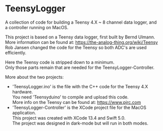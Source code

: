 # TeensyLogger
A collection of code for building a Teensy 4.X ~ 8 channel data logger, and a controller running on MacOS.

  This project is based on a Teensy data logger, first built by Bernd Ulmann. \
  More information can be found at: https://the-analog-thing.org/wiki/Teensy  \
  Rob Jansen changed the code for the Teensy so both ADC's are used efficiently.
  
  Here the Teensy code is stripped down to a minimum. \
  Only those parts remain that are needed for the TeensyLogger-Controller.
  
  More about the two projects: 
  *   'TeensyLogger.ino' is the file with the C++ code for the Teensy 4.X hardware. \
      You need 'Teensyduino' to compile and upload this code. \
      More info on the Teensy can be found at: https://www.pjrc.com 
  *   'TeensyLogger-Controller' is the XCode project file for the MacOS application. \
      This project was created with XCode 13.4 and Swift 5.0. \
      The project was designed in dark-mode but will run in both modes. 
      
